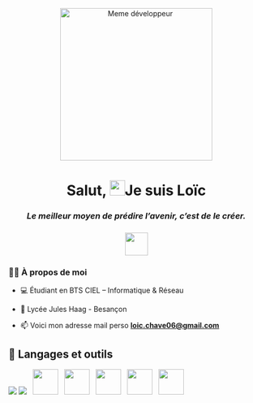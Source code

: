 <p align="center">
    <img src="https://lesjoiesducode.fr/content/049/dev-junior-senior-doc-heisenberg-meme.jpg" alt="Meme développeur" width="300px"/>
</p>
<h1 align="center">Salut, <img src="https://raw.githubusercontent.com/MartinHeinz/MartinHeinz/master/wave.gif" width="30px">Je suis Loïc</h1>
<h3 align="center"><i>Le meilleur moyen de prédire l’avenir, c’est de le créer.</i></h3>
<h3 align="center"><img src="https://icon-library.com/images/france-icon/france-icon-15.jpg"/ width="45"></h3>


### 🙋‍♂️ À propos de moi

- 💻 Étudiant en BTS CIEL – Informatique & Réseau

- 🏫 Lycée Jules Haag - Besançon

- 📫 Voici mon adresse mail perso **loic.chave06@gmail.com**



## 🚀 Langages et outils

<p align="left"> 
    <a  target="_blank"> <img src="https://img.icons8.com/color/48/000000/python.png"/> </a> 
    <a style="padding-right:8px;"  target="_blank"> <img src="https://img.icons8.com/fluent/50/000000/mysql-logo.png"/> </a>
    <a style="padding-right:8px;"  target="_blank"> <img src="https://upload.wikimedia.org/wikipedia/commons/thumb/b/bd/Logo_C_sharp.svg/1820px-Logo_C_sharp.svg.png" width="50" height="50"/></a>
    <a style="padding-right:8px;"  target="_blank"> <img src="https://upload.wikimedia.org/wikipedia/commons/thumb/1/18/ISO_C%2B%2B_Logo.svg/1822px-ISO_C%2B%2B_Logo.svg.png" width="50" height="50"/></a>
    <a style="padding-right:8px;"  target="_blank"> <img src="https://cdn-icons-png.flaticon.com/512/3291/3291670.png" width="50" height="50"/></a>
    <a style="padding-right:8px;"  target="_blank"> <img src="https://ultimatecourses.com/assets/category/css-fcba6b473cb1125595dc28163be24eb673907258b5f6f6c82967a0587a9df20c.svg" width="50" height="50"/></a>
    <a style="padding-right:8px;"  target="_blank"> <img src="https://upload.wikimedia.org/wikipedia/commons/thumb/c/cf/Lua-Logo.svg/2048px-Lua-Logo.svg.png" width="50" height="50"/></a>

